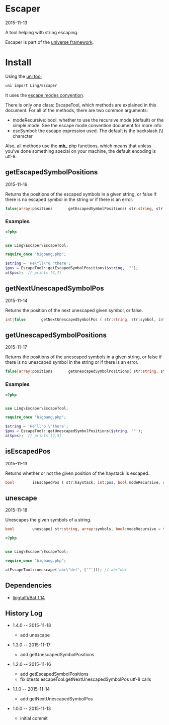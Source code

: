 Escaper
=======
2015-11-13



A tool helping with string escaping.



Escaper is part of the [universe framework](https://github.com/karayabin/universe-snapshot).


Install
=============


Using the [uni tool](https://github.com/lingtalfi/universe-naive-importer)
```bash
uni import Ling/Escaper
```



It uses the [escape modes convention](https://github.com/lingtalfi/Escaper/blob/master/convention/convention.escapeModes.eng.md).


There is only one class: EscapeTool, which methods are explained in this document.
For all of the methods, there are two common arguments:

- modeRecursive: bool, whether to use the recursive mode (default) or the simple mode. See the escape mode convention document for more info
- escSymbol: the escape expression used. The default is the backslash (\\) character


Also, all methods use the **[mb_](http://php.net/manual/en/ref.mbstring.php)** php functions, which means that unless you've done something
special on your machine, the default encoding is utf-8.




getEscapedSymbolPositions
-----------------------
2015-11-16


Returns the positions of the escaped symbols in a given string, or false if there is no escaped symbol in the string or if there is an error.

```php
false|array:positions       getEscapedSymbolPositions( str:string, str:symbol, int:offset=0, bool:modeRecursive = true, str:escSymbol=\ )
```

### Examples

```php
<?php


use Ling\Escaper\EscapeTool;

require_once "bigbang.php";

$string = 'He\"ll\"o "there';
$pos = EscapeTool::getEscapedSymbolPositions($string, '"');
a($pos);  // prints [3,7]

```







getNextUnescapedSymbolPos
----------------------------
2015-11-14

Returns the position of the next unescaped given symbol, or false.

```php
int|false       getNextUnescapedSymbolPos ( str:string, str:symbol, int:startPos=0, bool:modeRecursive=true, str:escSymbol='\\' )
```


getUnescapedSymbolPositions
-----------------------
2015-11-17


Returns the positions of the unescaped symbols in a given string, or false if there is no unescaped symbol in the string or if there is an error.

```php
false|array:positions       getUnescapedSymbolPositions( str:string, str:symbol, int:offset=0, bool:modeRecursive = true, str:escSymbol=\ )
```

### Examples

```php
<?php


use Ling\Escaper\EscapeTool;

require_once "bigbang.php";

$string = 'He"ll"o \"there';
$pos = EscapeTool::getUnescapedSymbolPositions($string, '"');
a($pos);  // prints [2,5]

```




isEscapedPos
---------------
2015-11-13


Returns whether or not the given position of the haystack is escaped.


```php
bool        isEscapedPos ( str:haystack, int:pos, bool:modeRecursive, str:escSymbol=\ )
```



unescape
---------------
2015-11-18


Unescapes the given symbols of a string.


```php
bool        unescape( str:string, array:symbols, bool:modeRecursive = true, str:escSymbol = '\\')
```

```php
<?php


use Ling\Escaper\EscapeTool;

require_once "bigbang.php";

a(EscapeTool::unescape('abc\"def', ['"'])); // abc"def
```







Dependencies
------------------

- [lingtalfi/Bat 1.14](https://github.com/lingtalfi/Bat)



History Log
------------------
    
- 1.4.0 -- 2015-11-18

    - add unescape  
    
    
- 1.3.0 -- 2015-11-17

    - add getUnescapedSymbolPositions  
    
- 1.2.0 -- 2015-11-16

    - add getEscapedSymbolPositions 
    - fix btests:escapeTool.getNextUnescapedSymbolPos utf-8 calls 
    
    
- 1.1.0 -- 2015-11-14

    - add getNextUnescapedSymbolPos 


- 1.0.0 -- 2015-11-13

    - initial commit
    
    